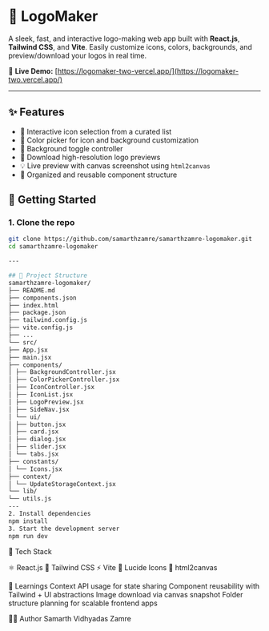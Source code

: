 # 🎨 LogoMaker

A sleek, fast, and interactive logo-making web app built with **React.js**, **Tailwind CSS**, and **Vite**. Easily customize icons, colors, backgrounds, and preview/download your logos in real time.

🔗 **Live Demo:** [https://logomaker-two-vercel.app/](https://logomaker-two.vercel.app/)

---

## ✨ Features

- 🎯 Interactive icon selection from a curated list
- 🎨 Color picker for icon and background customization
- 🧩 Background toggle controller
- 💾 Download high-resolution logo previews
- 💡 Live preview with canvas screenshot using `html2canvas`
- 🧩 Organized and reusable component structure

## 🚀 Getting Started

### 1. Clone the repo

```bash
git clone https://github.com/samarthzamre/samarthzamre-logomaker.git
cd samarthzamre-logomaker

---

## 📁 Project Structure
samarthzamre-logomaker/
├── README.md
├── components.json
├── index.html
├── package.json
├── tailwind.config.js
├── vite.config.js
├── ...
└── src/
├── App.jsx
├── main.jsx
├── components/
│ ├── BackgroundController.jsx
│ ├── ColorPickerController.jsx
│ ├── IconController.jsx
│ ├── IconList.jsx
│ ├── LogoPreview.jsx
│ ├── SideNav.jsx
│ └── ui/
│ ├── button.jsx
│ ├── card.jsx
│ ├── dialog.jsx
│ ├── slider.jsx
│ └── tabs.jsx
├── constants/
│ └── Icons.jsx
├── context/
│ └── UpdateStorageContext.jsx
└── lib/
└── utils.js
---
2. Install dependencies
npm install
3. Start the development server
npm run dev
```
🧪 Tech Stack

⚛️ React.js
💨 Tailwind CSS
⚡ Vite
🎨 Lucide Icons
📸 html2canvas

🧠 Learnings
Context API usage for state sharing
Component reusability with Tailwind + UI abstractions
Image download via canvas snapshot
Folder structure planning for scalable frontend apps

🧑‍💻 Author
Samarth Vidhyadas Zamre
